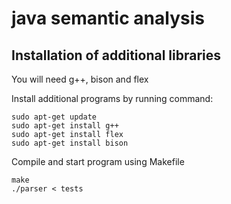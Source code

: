 # java semantic analysis
## Installation of additional libraries
You will need g++, bison and flex

Install additional programs by running command:
```
sudo apt-get update
sudo apt-get install g++
sudo apt-get install flex
sudo apt-get install bison
```

Compile and start program using Makefile
 ```
 make
 ./parser < tests
 ```
 
 
 
